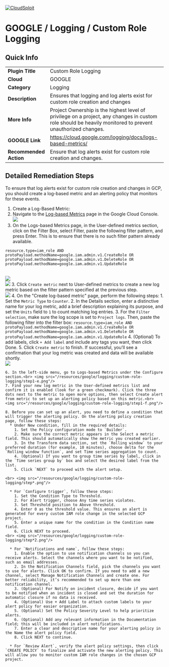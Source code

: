 [![CloudSploit](https://cloudsploit.com/img/logo-new-big-text-100.png "CloudSploit")](https://cloudsploit.com)

# GOOGLE / Logging / Custom Role Logging

## Quick Info

| | |
|-|-|
| **Plugin Title** | Custom Role Logging |
| **Cloud** | GOOGLE |
| **Category** | Logging |
| **Description** | Ensures that logging and log alerts exist for custom role creation and changes |
| **More Info** | Project Ownership is the highest level of privilege on a project, any changes in custom role should be heavily monitored to prevent unauthorized changes. |
| **GOOGLE Link** | https://cloud.google.com/logging/docs/logs-based-metrics/ |
| **Recommended Action** | Ensure that log alerts exist for custom role creation and changes. |

## Detailed Remediation Steps
To ensure that log alerts exist for custom role creation and changes in GCP, you should create a log-based metric and an alerting policy that monitors for these events. <br>
1. Create a Log-Based Metric:
  1. Navigate to the [Log-based Metrics](https://console.cloud.google.com/logs/metrics) page in the Google Cloud Console.<br> <img src="/resources/google/logging/custom-role-logging/step1-a.png"/>
  2. On the Logs-based Metrics page, in the User-defined metrics section, click on the Filter Box, select Filter, paste the following filter pattern, and press Enter. This is to ensure that there is no such filter pattern already available.
  ```
  resource.type=iam_role AND protoPayload.methodName=google.iam.admin.v1.CreateRole OR protoPayload.methodName=google.iam.admin.v1.DeleteRole OR protoPayload.methodName=google.iam.admin.v1.UpdateRole
  ``` 
  <br> <img src="/resources/google/logging/custom-role-logging/step1-b-1.png"/><br> <img src="/resources/google/logging/custom-role-logging/step1-b-2.png"/>
  3. Click `Create metric` next to User-defined metrics to create a new log metric based on the filter pattern specified at the previous step. <br> <img src="/resources/google/logging/custom-role-logging/step1-c.png"/>
  4. On the "Create log-based metric" page, perform the following steps:
    1. Set the `Metric Type` to `Counter`.
    2. In the Details section, enter a distinctive name for your log metric, add a brief description explaining its purpose, and set the `Units` field to `1` to count matching log entries.
    3. For the `Filter selection`, make sure the log scope is set to `Project logs`. Then, paste the following filter into the filter box:
    ```
    resource.type=iam_role AND protoPayload.methodName=google.iam.admin.v1.CreateRole OR protoPayload.methodName=google.iam.admin.v1.DeleteRole OR protoPayload.methodName=google.iam.admin.v1.UpdateRole
    ```
    4. (Optional) To add labels, click `+ Add label` and include any tags you want, then click Done.
    5. Click `Create metric` to finish. If successful, you’ll see a confirmation that your log metric was created and data will be available shortly.<br> <img src="/resources/google/logging/custom-role-logging/step1-d.png"/>

    6. In the left-side menu, go to Logs-based Metrics under the Configure section.<br> <img src="/resources/google/logging/custom-role-logging/step1-e.png"/>
    7. Find your new log metric in the User-defined metrics list and confirm it is enabled (look for a green checkmark). Click the three dots next to the metric to open more options, then select Create alert from metric to set up an alerting policy based on this metric.<br> <img src="/resources/google/logging/custom-role-logging/step1-f.png"/>

    8. Before you can set up an alert, you need to define a condition that will trigger the alerting policy. On the alerting policy creation page, follow these steps: 
      * Under New condition, fill in the required details:
        1. Set the Policy configuration mode to `Builder`.
        2. Make sure the correct metric appears in the Select a metric field. This should automatically show the metric you created earlier.
        3. In the Transform data section, set the `Rolling window` to your preferred duration (for example, 10 minutes), choose delta for the `Rolling window function`, and set Time series aggregation to count.
        4. (Optional) If you want to group time series by label, click in the `Time series group by` box and select the desired label from the list.
        5. Click `NEXT` to proceed with the alert setup.
            
    <br> <img src="/resources/google/logging/custom-role-logging/step*.png"/>  

      * For `Configure trigger`, follow these steps:
        1. Set the Condition Type to Threshold.
        2. For Alert trigger, choose Any time series violates.
        3. Set Threshold position to Above threshold.
        4. Enter 0 as the threshold value. This ensures an alert is generated for every custom IAM role change in the selected GCP project.
        5. Enter a unique name for the condition in the Condition name field.
        6. Click NEXT to proceed.
    <br> <img src="/resources/google/logging/custom-role-logging/step*2.png"/>  
        
      * For `Notifications and name`, follow these steps:
        1. Enable the option to use notification channels so you can receive alerts. Select the channels where you want to be notified, such as email addresses.
        2. In the Notification Channels field, pick the channels you want to use for alerts. Click OK to confirm. If you need to add a new channel, select Manage Notification Channels and create one. For better reliability, it’s recommended to set up more than one notification channel.
        3. (Optional) For Notify on incident closure, decide if you want to be notified when an incident is closed and set the duration for automatic closure if no data is received.
        4. (Optional) Use + Add Label to attach custom labels to your alert policy for easier organization. 
        5. (Optional) Set the Policy Severity Level to help prioritize alerts.
        6. (Optional) Add any relevant information in the Documentation field; this will be included in alert notifications.
        7. Enter a clear and descriptive name for your alerting policy in the Name the alert policy field.
        8. Click NEXT to continue.

      * For `Review Alert`, verify the alert policy settings, then click `CREATE POLICY` to finalize and activate the new alerting policy. This will allow you to monitor custom IAM role changes in the chosen GCP project.

